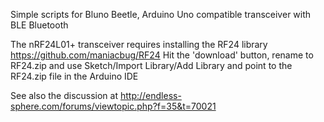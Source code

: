 Simple scripts for Bluno Beetle, Arduino Uno compatible transceiver with BLE Bluetooth

The nRF24L01+ transceiver requires installing the RF24 library 
  https://github.com/maniacbug/RF24
  Hit the 'download' button, rename to RF24.zip and use Sketch/Import Library/Add Library
  and point to the RF24.zip file in the Arduino IDE

See also the discussion at http://endless-sphere.com/forums/viewtopic.php?f=35&t=70021
